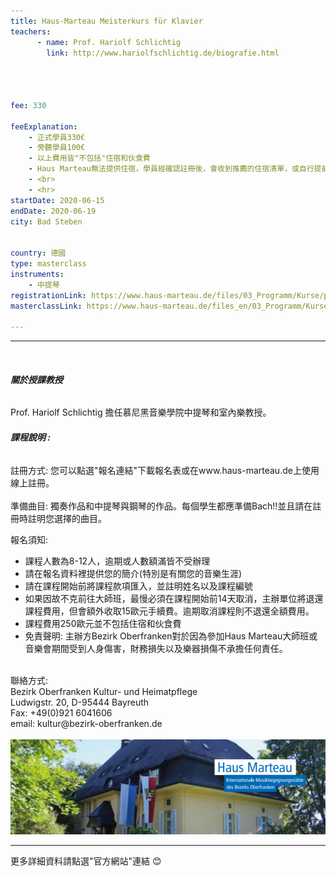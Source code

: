 ```yaml
---
title: Haus-Marteau Meisterkurs für Klavier 
teachers:
      - name: Prof. Hariolf Schlichtig
        link: http://www.hariolfschlichtig.de/biografie.html




fee: 330 

feeExplanation: 
    - 正式學員330€
    - 旁聽學員100€
    - 以上費用皆"不包括"住宿和伙食費
    - Haus Marteau無法提供住宿，學員經確認註冊後，會收到推薦的住宿清單，或自行提前上網訂房。   
    - <br>
    - <hr>
startDate: 2020-06-15
endDate: 2020-06-19
city: Bad Steben
      

country: 德國
type: masterclass
instruments:
    - 中提琴
registrationLink: https://www.haus-marteau.de/files/03_Programm/Kurse/pdf/14-HM-Kurs-Download-A4-21-20.pdf
masterclassLink: https://www.haus-marteau.de/files_en/03_Programm/Kurse/singleview_kurse.php?id=894&nav=9&subnav=58
    
---
```

<hr>
<br>

###### __關於授課教授__<br> 
Prof. Hariolf Schlichtig 擔任慕尼黑音樂學院中提琴和室內樂教授。

 

###### __課程說明 :__<br>  
註冊方式: 您可以點選"報名連結"下載報名表或在www.haus-marteau.de上使用線上註冊。<br>
<br>
準備曲目: 獨奏作品和中提琴與鋼琴的作品。每個學生都應準備Bach!!並且請在註冊時註明您選擇的曲目。<br>


報名須知:
- 課程人數為8-12人，逾期或人數額滿皆不受辦理
- 請在報名資料裡提供您的簡介(特別是有關您的音樂生涯)<br>
- 請在課程開始前將課程款項匯入，並註明姓名以及課程編號<br>
- 如果因故不克前往大師班，最慢必須在課程開始前14天取消，主辦單位將退還課程費用，但會額外收取15歐元手續費。逾期取消課程則不退還全額費用。<br>
- 課程費用250歐元並不包括住宿和伙食費<br>
- 免責聲明: 主辦方Bezirk Oberfranken對於因為參加Haus Marteau大師班或音樂會期間受到人身傷害，財務損失以及樂器損傷不承擔任何責任。

<br>
聯絡方式: <br>
Bezirk Oberfranken Kultur- und Heimatpflege <br>
Ludwigstr. 20, D-95444 Bayreuth<br>
Fax: +49(0)921 6041606<br>
email: kultur@bezirk-oberfranken.de
<br>
<br>
<img src="../assets/img/Haus-Marteau.png" class="img-fluid" alt="...">

<br>
<hr>
更多詳細資料請點選"官方網站"連結 😊
